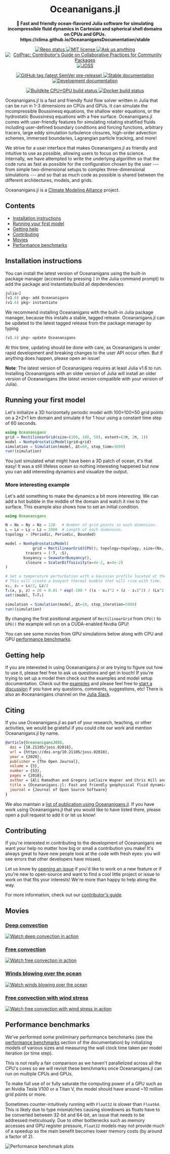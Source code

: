 <!-- Title -->
<h1 align="center">
  Oceananigans.jl
</h1>

<!-- description -->
<p align="center">
  <strong>🌊 Fast and friendly ocean-flavored Julia software for simulating incompressible fluid dynamics in Cartesian and spherical shell domains on CPUs and GPUs. https://clima.github.io/OceananigansDocumentation/stable</strong>
</p>

<!-- Information badges -->
<p align="center">
  <a href="https://www.repostatus.org/#active">
    <img alt="Repo status" src="https://www.repostatus.org/badges/latest/active.svg?style=flat-square" />
  </a>
  <a href="https://mit-license.org">
    <img alt="MIT license" src="https://img.shields.io/badge/License-MIT-blue.svg?style=flat-square">
  </a>
  <a href="https://github.com/CliMA/Oceananigans.jl/discussions">
    <img alt="Ask us anything" src="https://img.shields.io/badge/Ask%20us-anything-1abc9c.svg?style=flat-square">
  </a>
  <a href="https://github.com/SciML/ColPrac">
    <img alt="ColPrac: Contributor's Guide on Collaborative Practices for Community Packages" src="https://img.shields.io/badge/ColPrac-Contributor's%20Guide-blueviolet?style=flat-square">
  </a>
  <a href="https://doi.org/10.21105/joss.02018">
    <img alt="JOSS" src="https://joss.theoj.org/papers/10.21105/joss.02018/status.svg">
  </a>
</p>

<!-- Version and documentation badges -->
<p align="center">
  <a href="https://github.com/CliMA/Oceananigans.jl/releases">
    <img alt="GitHub tag (latest SemVer pre-release)" src="https://img.shields.io/github/v/tag/CliMA/Oceananigans.jl?include_prereleases&label=latest%20version&logo=github&sort=semver&style=flat-square">
  </a>
  <a href="https://clima.github.io/OceananigansDocumentation/stable">
    <img alt="Stable documentation" src="https://img.shields.io/badge/documentation-stable%20release-blue?style=flat-square">
  </a>
  <a href="https://clima.github.io/OceananigansDocumentation/dev">
    <img alt="Development documentation" src="https://img.shields.io/badge/documentation-in%20development-orange?style=flat-square">
  </a>
</p>

<!-- CI/CD badges -->
<p align="center">
  <a href="https://buildkite.com/clima/oceananigans">
    <img alt="Buildkite CPU+GPU build status" src="https://img.shields.io/buildkite/4d921fc17b95341ea5477fb62df0e6d9364b61b154e050a123/main?logo=buildkite&label=Buildkite%20CPU%2BGPU&style=flat-square">
  </a>
  <a href="https://hub.docker.com/r/aliramadhan/oceananigans">
    <img alt="Docker build status" src="https://img.shields.io/docker/cloud/build/aliramadhan/oceananigans?label=Docker&logo=docker&logoColor=white&style=flat-square">
  </a>
</p>

Oceananigans.jl is a fast and friendly fluid flow solver written in Julia that can be run in 1-3 dimensions on CPUs and GPUs. It can simulate the incompressible Boussinesq equations, the shallow water equations, or the hydrostatic Boussinesq equations with a free surface. Oceananigans.jl comes with user-friendly features for simulating rotating stratified fluids including user-defined boundary conditions and forcing functions, arbitrary tracers, large eddy simulation turbulence closures, high-order advection schemes, immersed boundaries, Lagrangian particle tracking, and more!

We strive for a user interface that makes Oceananigans.jl as friendly and intuitive to use as possible, allowing users to focus on the science. Internally, we have attempted to write the underlying algorithm so that the code runs as fast as possible for the configuration chosen by the user --- from simple two-dimensional setups to complex three-dimensional simulations --- and so that as much code as possible is shared between the different architectures, models, and grids.

Oceananigans.jl is a [Climate Modeling Alliance](https://clima.caltech.edu) project.

## Contents

* [Installation instructions](#installation-instructions)
* [Running your first model](#running-your-first-model)
* [Getting help](#getting-help)
* [Contributing](#contributing)
* [Movies](#movies)
* [Performance benchmarks](#performance-benchmarks)

## Installation instructions

You can install the latest version of Oceananigans using the built-in package manager (accessed by pressing `]` in the Julia command prompt) to add the package and instantiate/build all depdendencies

```julia
julia>]
(v1.6) pkg> add Oceananigans
(v1.6) pkg> instantiate
```

We recommend installing Oceananigans with the built-in Julia package manager, because this installs a stable, tagged release. Oceananigans.jl can be updated to the latest tagged release from the package manager by typing

```julia
(v1.6) pkg> update Oceananigans
```

At this time, updating should be done with care, as Oceananigans is under rapid development and breaking changes to the user API occur often. But if anything does happen, please open an issue!

**Note**: The latest version of Oceananigans requires at least Julia v1.6 to run. Installing Oceananigans with an older version of Julia will install an older version of Oceananigans (the latest version compatible with your version of Julia).

## Running your first model

Let's initialize a 3D horizontally periodic model with 100×100×50 grid points on a 2×2×1 km domain and simulate it for 1 hour using a constant time step of 60 seconds.

```julia
using Oceananigans
grid = RectilinearGrid(size=(100, 100, 50), extent=(2π, 2π, 1))
model = NonhydrostaticModel(grid=grid)
simulation = Simulation(model, Δt=60, stop_time=3600)
run!(simulation)
```

You just simulated what might have been a 3D patch of ocean, it's that easy! It was a still lifeless ocean so nothing interesting happened but now you can add interesting dynamics and visualize the output.

### More interesting example

Let's add something to make the dynamics a bit more interesting. We can add a hot bubble in the middle of the domain and watch it rise to the surface. This example also shows how to set an initial condition.

```julia
using Oceananigans

N = Nx = Ny = Nz = 128   # Number of grid points in each dimension.
L = Lx = Ly = Lz = 2000  # Length of each dimension.
topology = (Periodic, Periodic, Bounded)

model = NonhydrostaticModel(
            grid = RectilinearGrid(CPU(); topology=topology, size=(Nx, Ny, Nz), extent=(Lx, Ly, Lz)),
         tracers = (:T, :S),
        buoyancy = SeawaterBuoyancy(),
         closure = ScalarDiffusivity(ν=4e-2, κ=4e-2)
)

# Set a temperature perturbation with a Gaussian profile located at the center.
# This will create a buoyant thermal bubble that will rise with time.
x₀, z₀ = Lx/2, Lz/2
T₀(x, y, z) = 20 + 0.01 * exp(-100 * ((x - x₀)^2 + (z - z₀)^2) / (Lx^2 + Lz^2))
set!(model, T=T₀)

simulation = Simulation(model, Δt=10, stop_iteration=5000)
run!(simulation)
```

By changing the first positional argument of `RectilinearGrid` from `CPU()` to `GPU()` the example will run on a CUDA-enabled Nvidia GPU!

You can see some movies from GPU simulations below along with CPU and GPU [performance benchmarks](https://github.com/clima/Oceananigans.jl#performance-benchmarks).

## Getting help

If you are interested in using Oceananigans.jl or are trying to figure out how to use it, please feel free to ask us questions and get in touch! If you're trying to set up a model then check out the examples and model setup documentation. Check out the [examples](https://github.com/clima/Oceananigans.jl/tree/main/examples) and please feel free to [start a discussion](https://github.com/CliMA/Oceananigans.jl/discussions) if you have any questions, comments, suggestions, etc! There is also an #oceananigans channel on the [Julia Slack](https://julialang.org/slack/).

## Citing

If you use Oceananigans.jl as part of your research, teaching, or other activities, we would be grateful if you could cite our work and mention Oceananigans.jl by name.

```bibtex
@article{OceananigansJOSS,
  doi = {10.21105/joss.02018},
  url = {https://doi.org/10.21105/joss.02018},
  year = {2020},
  publisher = {The Open Journal},
  volume = {5},
  number = {53},
  pages = {2018},
  author = {Ali Ramadhan and Gregory LeClaire Wagner and Chris Hill and Jean-Michel Campin and Valentin Churavy and Tim Besard and Andre Souza and Alan Edelman and Raffaele Ferrari and John Marshall},
  title = {Oceananigans.jl: Fast and friendly geophysical fluid dynamics on GPUs},
  journal = {Journal of Open Source Software}
}
```

We also maintain a [list of publication using Oceananigans.jl](https://clima.github.io/OceananigansDocumentation/stable/#Papers-and-preprints-using-Oceananigans.jl). If you have work using Oceananigans.jl that you would like to have listed there, please open a pull request to add it or let us know!

## Contributing

If you're interested in contributing to the development of Oceananigans we want your help no matter how big or small a contribution you make! It's always great to have new people look at the code with fresh eyes: you will see errors that other developers have missed.

Let us know by [opening an issue](https://github.com/clima/Oceananigans.jl/issues/new) if you'd like to work on a new feature or if you're new to open-source and want to find a cool little project or issue to work on that fits your interests! We're more than happy to help along the way.

For more information, check out our [contributor's guide](https://github.com/clima/Oceananigans.jl/blob/main/CONTRIBUTING.md).

## Movies

### [Deep convection](https://www.youtube.com/watch?v=kpUrxnKKMjI)

[![Watch deep convection in action](https://raw.githubusercontent.com/ali-ramadhan/ali-ramadhan.Github.io/master/img/surface_temp_3d_00130_halfsize.png)](https://www.youtube.com/watch?v=kpUrxnKKMjI)

### [Free convection](https://www.youtube.com/watch?v=yq4op9h3xcU)

[![Watch free convection in action](https://raw.githubusercontent.com/ali-ramadhan/ali-ramadhan.Github.io/master/img/free_convection_0956.png)](https://www.youtube.com/watch?v=yq4op9h3xcU)

### [Winds blowing over the ocean](https://www.youtube.com/watch?v=IRncfbvuiy8)

[![Watch winds blowing over the ocean](https://raw.githubusercontent.com/ali-ramadhan/ali-ramadhan.Github.io/master/img/wind_stress_0400.png)](https://www.youtube.com/watch?v=IRncfbvuiy8)

### [Free convection with wind stress](https://www.youtube.com/watch?v=ob6OMQgPfI4)

[![Watch free convection with wind stress in action](https://raw.githubusercontent.com/ali-ramadhan/ali-ramadhan.Github.io/master/img/wind_stress_unstable_7500.png)](https://www.youtube.com/watch?v=ob6OMQgPfI4)

## Performance benchmarks

We've performed some preliminary performance benchmarks (see the [performance benchmarks](https://clima.github.io/OceananigansDocumentation/stable/appendix/benchmarks/) section of the documentation) by initializing models of various sizes and measuring the wall clock time taken per model iteration (or time step).

This is not really a fair comparison as we haven't parallelized across all the CPU's cores so we will revisit these benchmarks once Oceananigans.jl can run on multiple CPUs and GPUs.

To make full use of or fully saturate the computing power of a GPU such as an Nvidia Tesla V100 or
a Titan V, the model should have around ~10 million grid points or more.

Sometimes counter-intuitively running with `Float32` is slower than `Float64`. This is likely due
to type mismatches causing slowdowns as floats have to be converted between 32-bit and 64-bit, an
issue that needs to be addressed meticulously. Due to other bottlenecks such as memory accesses and
GPU register pressure, `Float32` models may not provide much of a speedup so the main benefit becomes
lower memory costs (by around a factor of 2).

![Performance benchmark plots](https://user-images.githubusercontent.com/20099589/89906791-d2c85b00-dbb9-11ea-969a-4b8db2c31680.png)
